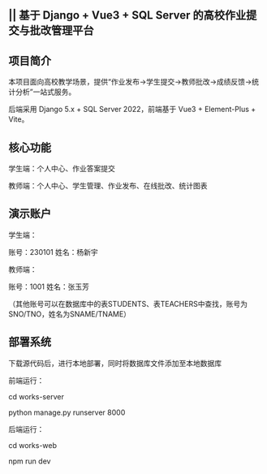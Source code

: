 || 基于 Django + Vue3 + SQL Server 的高校作业提交与批改管理平台
--------------------------------------------------------------------------------------------------
 
 项目简介
 --------------------------------------------------------------------------------------------------
本项目面向高校教学场景，提供“作业发布→学生提交→教师批改→成绩反馈→统计分析”一站式服务。

后端采用 Django 5.x + SQL Server 2022，前端基于 Vue3 + Element-Plus + Vite。


核心功能
--------------------------------------------------------------------------------------------------
学生端：个人中心、作业答案提交

教师端：个人中心、学生管理、作业发布、在线批改、统计图表


演示账户
--------------------------------------------------------------------------------------------------
学生端：

账号：230101       姓名：杨新宇

教师端：

账号：1001         姓名：张玉芳

（其他账号可以在数据库中的表STUDENTS、表TEACHERS中查找，账号为SNO/TNO，姓名为SNAME/TNAME）


部署系统
--------------------------------------------------------------------------------------------------
下载源代码后，进行本地部署，同时将数据库文件添加至本地数据库

前端运行：

cd works-server

python manage.py runserver 8000

后端运行：

cd works-web

npm run dev
